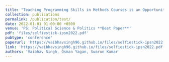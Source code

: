 ```yaml
---
title: "Teaching Programming Skills in Methods Courses is an Opportunity, not a Burden"
collection: publications
permalink: /publication/test/
date: 2022-01-01 01:00:00 +0500
venue: 'PS: Political Science & Politics **Best Paper**' 
pdf: 'files/selfiestick-ipsn2022.pdf'
pubtype: 'conference'
paperurl: 'https://vaibhavsingh96.github.io/files/selfiestick-ipsn2022.pdf'
link: 'https://vaibhavsingh96.github.io/files/selfiestick-ipsn2022.pdf'
authors: 'Vaibhav Singh, Osman Yagan, Swarun Kumar'
---
```

<!-- 
---
title: "SelfieStick: Towards Earth Imaging from a Low-Cost Ground Module Using LEO Satellites"
collection: publications
permalink: /publication/SelfieStick/
date: 2022-5-04 01:00:00 +0500
venue: 'IPSN'
pdf: 'files/selfiestick-ipsn2022.pdf'
paperurl: 'https://vaibhavsingh96.github.io/files/selfiestick-ipsn2022.pdf'
pubtype: 'conference'
authors: 'Vaibhav Singh, Osman Yagan, Swarun Kumar'
---
Vaibhav Singh, Osman Yagan, Swarun Kumar **(Best Paper Award)**

[Download paper here](http://vaibhavsingh96.github.io/files/selfiestick-ipsn2022.pdf) -->
